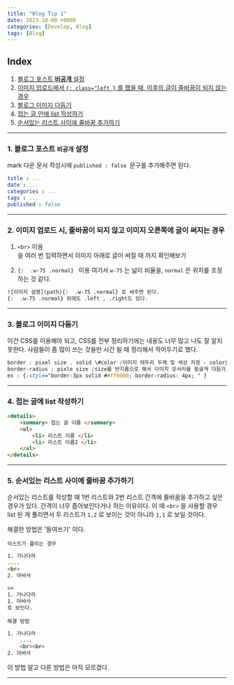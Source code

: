 ```yaml
---
title: "Blog Tip 1"
date: 2023-10-08 +0000
categories: [Develop, Blog]
tags: [Blog]
---
```


## Index
1. [블로그 포스트 **비공개** 설정](#1-블로그-포스트-비공개-설정)
2. [이미지 업로드에서 `{: class="left }` 를 했을 때, 이후의 글이 줄바꿈이 되지 않는 경우](#2-이미지-업로드-시-줄바꿈이-되지-않고-이미지-오른쪽에-글이-써지는-경우)
3. [블로그 이미지 다듬기](#3-블로그-이미지-다듬기)
4. [접는 글 안에 list 작성하기](#4-접는-글에-list-작성하기)
5. [순서있는 리스트 사이에 줄바꿈 추가하기](#5-순서있는-리스트-사이에-줄바꿈-추가하기)

---

### 1. 블로그 포스트 `비공개` 설정

mark 다운 문서 작성시에  `published : false `문구를 추가해주면 된다.
```yaml
title : ...
date : ...
categories : ...
tags : ...
published : false
```

---

### 2. 이미지 업로드 시, 줄바꿈이 되지 않고 이미지 오른쪽에 글이 써지는 경우

1.  `<br>` 이용
    <br>을 여러 번 입력하면서 이미지 아래로 글이 써질 때 까지 확인해보기

2. `{:  .w-75 .normal} ` 이용
    여기서 `w-75` 는 넓이 비율을, `normal` 은 위치를 조정하는 것 같다. 

```html
![이미지 설명](path){:  .w-75 .normal} 로 써주면 된다. 
{:  .w-75 .normal} 외에도 .left , .right도 있다.
```

---

### 3. 블로그 이미지 다듬기
이건 CSS를 이용해야 되고, CSS를 전부 정리하기에는 내용도 너무 많고 나도 잘 알지 못한다. 사람들이 좀 많이 쓰는 것들만 시간 될 때 정리해서 적어두기로 했다.

```css
border : pixel size , solid \#color (이미지 테두리 두께 및 색상 지정 - color는 16진수이다.)
border-radius : pixle size (size를 반지름으로 해서 이미지 모서리를 둥글게 다듬기)
ex : {:style="border:3px solid ##ff0000; border-radius: 4px; " }
```

---

### 4. 접는 글에 list 작성하기
```html
<details>
    <summary> 접는 글 이름 </summary>
    <ul>
        <li> 리스트 이름 </li>
        <li> 리스트 이름2 </li>
    </ul>
</details>
```

---

### 5. 순서있는 리스트 사이에 줄바꿈 추가하기

순서있는 리스트를 작성할 때 1번 리스트와 2번 리스트 간격에 줄바꿈을 추가하고 싶은 경우가 있다. 간격이 너무 좁아보인다거나 하는 이유이다.
이 때 `<br>` 을 사용할 경우 list 된 게 풀리면서 두 리스트가 `1,2` 로 보이는 것이 아니라 `1,1` 로 보일 것이다.

해결한 방법은 '들여쓰기' 이다.

`리스트가 풀리는 경우`
```html
1. 가나다라
....
<br>
2. 마바사

>>
1. 가나다라
1. 마바사
로 보인다.
```

`해결 방법`
```html
1. 가나다라
    ....
    <br><br>
2. 마바사
```
이 방법 말고 다른 방법은 아직 모르겠다. 

---


